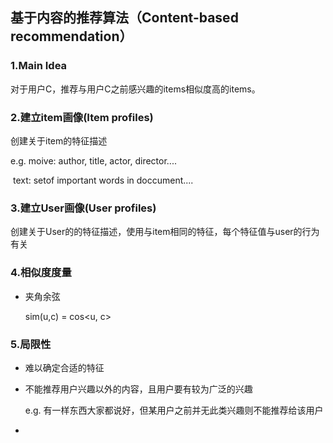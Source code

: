 ## 基于内容的推荐算法（Content-based recommendation）

### 1.Main Idea

对于用户C，推荐与用户C之前感兴趣的items相似度高的items。



### 2.建立item画像(Item profiles)

创建关于item的特征描述

e.g. moive: author, title, actor, director....

​	text: setof important words in doccument....



### 3.建立User画像(User profiles)

创建关于User的的特征描述，使用与item相同的特征，每个特征值与user的行为有关



### 4.相似度度量

* 夹角余弦

  sim(u,c) = cos<u, c> 



### 5.局限性

* 难以确定合适的特征

* 不能推荐用户兴趣以外的内容，且用户要有较为广泛的兴趣

  e.g. 有一样东西大家都说好，但某用户之前并无此类兴趣则不能推荐给该用户

* ​



